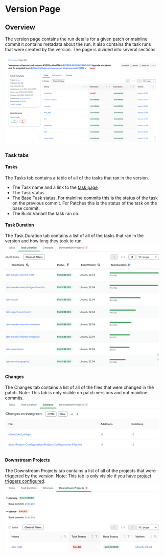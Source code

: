 # Version Page

## Overview
The version page contains the run details for a given patch or mainline commit it contains metadata about the run. It also contains the task runs that were created by the version. The page is divided into several sections.

![Version Page](../images/version_page.png)


### Task tabs

#### Tasks
The Tasks tab contains a table of all of the tasks that ran in the version. 
* The Task name and a link to the [task page](./Task.md). 
* The Task status. 
* The Base Task status. For mainline commits this is the status of the task on the previous commit. For Patches this is the status of the task on the base commit.
* The Build Variant the task ran on.

#### Task Duration
The Task Duration tab contains a list of all of the tasks that ran in the version and how long they took to run.
![Task Duration table](../images/Task_Duration.png)

 
 #### Changes
 The Changes tab contains a list of all of the files that were changed in the patch. Note: This tab is only visible on patch versions and not mainline commits.
    ![Changes table](../images/changes_table.png)

#### Downstream Projects
The Downstream Projects tab contains a list of all of the projects that were triggered by the version. Note: This tab is only visible if you have [project triggers configured](../Project-Configuration/Project-and-Distro-Settings.md#project-triggers).
![Downstream Projects table](../images/downstream_projects.png)
